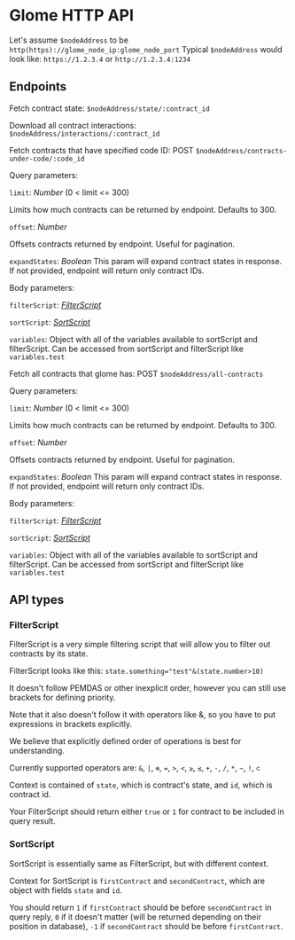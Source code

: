 # Glome HTTP API

Let's assume `$nodeAddress` to be `http(https)://glome_node_ip:glome_node_port`
Typical `$nodeAddress` would look like: `https://1.2.3.4` or `http://1.2.3.4:1234`

## Endpoints

Fetch contract state:
``$nodeAddress/state/:contract_id``

Download all contract interactions:
``$nodeAddress/interactions/:contract_id``

Fetch contracts that have specified code ID:
POST ``$nodeAddress/contracts-under-code/:code_id``

Query parameters:

`limit`: *Number* (0 < limit <= 300)

Limits how much contracts can be returned by endpoint. Defaults to 300.

`offset`: *Number*

Offsets contracts returned by endpoint. Useful for pagination.

`expandStates`: *Boolean*
This param will expand contract states in response. If not provided, endpoint will return only contract IDs.

Body parameters:

`filterScript`: *[FilterScript](#filterscript)*

`sortScript`: *[SortScript](#sortscript)*

`variables`: Object with all of the variables available to sortScript and filterScript. Can be accessed from sortScript and filterScript like `variables.test`

Fetch all contracts that glome has:
POST ``$nodeAddress/all-contracts``

Query parameters:

`limit`: *Number* (0 < limit <= 300)

Limits how much contracts can be returned by endpoint. Defaults to 300.

`offset`: *Number*

Offsets contracts returned by endpoint. Useful for pagination.

`expandStates`: *Boolean*
This param will expand contract states in response. If not provided, endpoint will return only contract IDs.

Body parameters:

`filterScript`: *[FilterScript](#filterscript)*

`sortScript`: *[SortScript](#sortscript)*

`variables`: Object with all of the variables available to sortScript and filterScript. Can be accessed from sortScript and filterScript like `variables.test`

## API types

### FilterScript

FilterScript is a very simple filtering script that will allow you to filter out contracts by its state.

FilterScript looks like this: `state.something="test"&(state.number>10)`

It doesn't follow PEMDAS or other inexplicit order, however you can still use brackets for defining priority.

Note that it also doesn't follow it with operators like &, so you have to put expressions in brackets explicitly. 

We believe that explicitly defined order of operations is best for understanding.

Currently supported operators are: `&`, `|`, `⊕`, `=`, `>`, `<`, `≥`, `≤`, `+`, `-`, `/`, `*`, `~`, `!`, `⊂`

Context is contained of `state`, which is contract's state, and `id`, which is contract id.

Your FilterScript should return either `true` or `1` for contract to be included in query result.

### SortScript

SortScript is essentially same as FilterScript, but with different context.

Context for SortScript is `firstContract` and `secondContract`, which are object with fields `state` and `id`.

You should return `1` if `firstContract` should be before `secondContract` in query reply, `0` if it doesn't matter (will be returned depending on their position in database), `-1` if `secondContract` should be before `firstContract`. 

